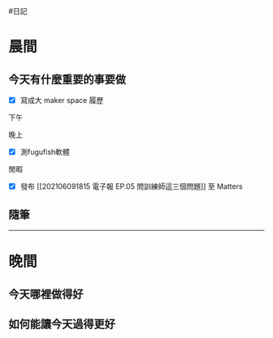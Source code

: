 #日記 
# 晨間

## 今天有什麼重要的事要做
- [x] 寫成大 maker space 履歷

下午


晚上
- [x] 測fugufish軟體

閒暇
- [x] 發布 [[202106091815 電子報 EP.05  問訓練師這三個問題]] 至 Matters



## 隨筆

---

# 晚間

## 今天哪裡做得好

## 如何能讓今天過得更好